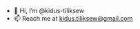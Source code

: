 - 👋 Hi, I’m @kidus-tiliksew
- 📫 Reach me at kidus.tiliksew@gmail.com

<!---
kidus-tiliksew/kidus-tiliksew is a ✨ special ✨ repository because its `README.md` (this file) appears on your GitHub profile.
You can click the Preview link to take a look at your changes.
--->
